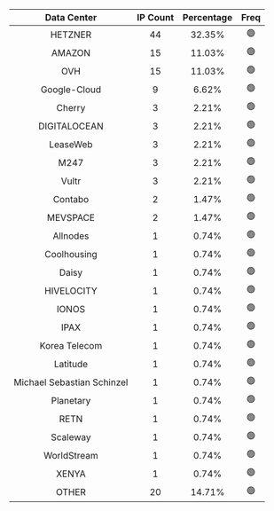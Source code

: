 | Data Center | IP Count | Percentage | Freq |
|:------------:|:--------:|:-----------:|:-----:|
| HETZNER | 44 | 32.35% | 🟢 |
| AMAZON | 15 | 11.03% | 🟢 |
| OVH | 15 | 11.03% | 🟢 |
| Google-Cloud | 9 | 6.62% | 🟢 |
| Cherry | 3 | 2.21% | 🟢 |
| DIGITALOCEAN | 3 | 2.21% | 🟢 |
| LeaseWeb | 3 | 2.21% | 🟢 |
| M247 | 3 | 2.21% | 🟢 |
| Vultr | 3 | 2.21% | 🟢 |
| Contabo | 2 | 1.47% | 🟢 |
| MEVSPACE | 2 | 1.47% | 🟢 |
| Allnodes | 1 | 0.74% | 🟢 |
| Coolhousing | 1 | 0.74% | 🟢 |
| Daisy | 1 | 0.74% | 🟢 |
| HIVELOCITY | 1 | 0.74% | 🟢 |
| IONOS | 1 | 0.74% | 🟢 |
| IPAX | 1 | 0.74% | 🟢 |
| Korea Telecom | 1 | 0.74% | 🟢 |
| Latitude | 1 | 0.74% | 🟢 |
| Michael Sebastian Schinzel | 1 | 0.74% | 🟢 |
| Planetary | 1 | 0.74% | 🟢 |
| RETN | 1 | 0.74% | 🟢 |
| Scaleway | 1 | 0.74% | 🟢 |
| WorldStream | 1 | 0.74% | 🟢 |
| XENYA | 1 | 0.74% | 🟢 |
| OTHER | 20 | 14.71% | 🟢 |